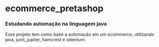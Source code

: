 # ecommerce_pretashop

<h3>Estudando automação na linguagem java</h3>
Esse projeto tem como base a automação em um ecommerce, utilizando java,
junit_jupiter, hamcrest e selenium.
